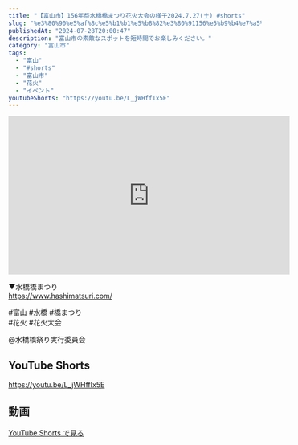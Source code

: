 ```yaml
---
title: "【富山市】156年祭水橋橋まつり花火大会の様子2024.7.27(土) #shorts"
slug: "%e3%80%90%e5%af%8c%e5%b1%b1%e5%b8%82%e3%80%91156%e5%b9%b4%e7%a5%ad%e6%b0%b4%e6%a9%8b%e6%a9%8b%e3%81%be%e3%81%a4%e3%82%8a%e8%8a%b1%e7%81%ab%e5%a4%a7%e4%bc%9a%e3%81%ae%e6%a7%98%e5%ad%902024-7-27"
publishedAt: "2024-07-28T20:00:47"
description: "富山市の素敵なスポットを短時間でお楽しみください。"
category: "富山市"
tags: 
  - "富山"
  - "#shorts"
  - "富山市"
  - "花火"
  - "イベント"
youtubeShorts: "https://youtu.be/L_jWHffIx5E"
---
```


<iframe width="560" height="315" src="https://www.youtube.com/embed/zoqZAFvMY3c" frameborder="0" allowfullscreen></iframe>

▼水橋橋まつり<br />
https://www.hashimatsuri.com/

#富山 #水橋 #橋まつり<br />
#花火 #花火大会

​⁠@水橋橋祭り実行委員会

## YouTube Shorts

https://youtu.be/L_jWHffIx5E

## 動画

[YouTube Shorts で見る](https://youtu.be/L_jWHffIx5E)

